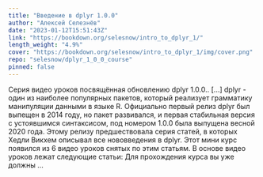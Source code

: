 ```yaml
---
title: "Введение в dplyr 1.0.0"
author: "Алексей Селезнёв"
date: "2023-01-12T15:51:43Z"
link: "https://bookdown.org/selesnow/intro_to_dplyr_1/"
length_weight: "4.9%"
cover: "https://bookdown.org/selesnow/intro_to_dplyr_1/img/cover.png"
repo: "selesnow/dplyr_1_0_0_course"
pinned: false
---
```


Серия видео уроков посвящённая обновлению dplyr 1.0.0.. [...] dplyr - один из наиболее популярных пакетов, который реализует грамматику манипуляции данными в языке R. Официально первый релиз dplyr был выпещен в 2014 году, но пакет развивался, и первая стабильная версия с устоявшимся синтаксисом, под номером 1.0.0 была выпущена весной 2020 года. Этому релизу предшествовала серия статей, в которых Хедли Викхем описывал все нововведения в dplyr. Этот мини курс появился из 6 видео уроков снятых по этим статьям. В основе видео уроков лежат следующие статьи: Для прохождения курса вы уже должны ...
